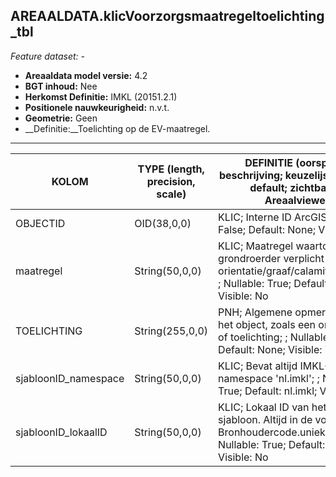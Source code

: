## AREAALDATA.klicVoorzorgsmaatregeltoelichting_tbl

*Feature dataset: -*

* __Areaaldata model versie:__ 4.2
* __BGT inhoud:__ Nee
* __Herkomst Definitie:__ IMKL (20151.2.1)
* __Positionele nauwkeurigheid:__ n.v.t.
* __Geometrie:__ Geen
* __Definitie:__Toelichting op de EV-maatregel.

***

|__KOLOM__                             |__TYPE (length, precision, scale)__          	          |__DEFINITIE__ (oorsprong; beschrijving; keuzelijst; nullable; default; zichtbaar in Areaalviewer)|
|------                              |----                    |-----    |
|OBJECTID                            |OID(38,0,0)             |KLIC; Interne ID ArcGIS; ; Nullable: False; Default: None; Visible: No|
|maatregel                           |String(50,0,0)          |KLIC; Maatregel waartoe een grondroerder verplicht is bij een orientatie/graaf/calamiteitmelding; ; Nullable: True; Default: None; Visible: No|
|TOELICHTING                         |String(255,0,0)         |PNH; Algemene opmerking voor het object, zoals een omschrijving of toelichting; ; Nullable: True; Default: None; Visible: Yes|
|sjabloonID_namespace                |String(50,0,0)          |KLIC; Bevat altijd IMKL-namespace 'nl.imkl'; ; Nullable: True; Default: nl.imkl; Visible: No|
|sjabloonID_lokaalID                 |String(50,0,0)          |KLIC; Lokaal ID van het EV-sjabloon. Altijd in de vorm Bronhoudercode.uniekID; ; Nullable: True; Default: None; Visible: No|